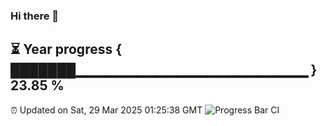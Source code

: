 ### Hi there 👋
⏳ Year progress { ███████▁▁▁▁▁▁▁▁▁▁▁▁▁▁▁▁▁▁▁▁▁▁▁ } 23.85 %
---
⏰ Updated on Sat, 29 Mar 2025 01:25:38 GMT
![Progress Bar CI](https://github.com/liununu/liununu/workflows/Progress%20Bar%20CI/badge.svg)

